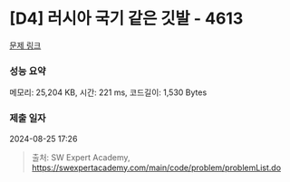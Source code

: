 # [D4] 러시아 국기 같은 깃발 - 4613 

[문제 링크](https://swexpertacademy.com/main/code/problem/problemDetail.do?contestProbId=AWQl9TIK8qoDFAXj) 

### 성능 요약

메모리: 25,204 KB, 시간: 221 ms, 코드길이: 1,530 Bytes

### 제출 일자

2024-08-25 17:26



> 출처: SW Expert Academy, https://swexpertacademy.com/main/code/problem/problemList.do